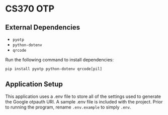# CS370 OTP

## External Dependencies

- `pyotp`
- `python-dotenv`
- `qrcode`

Run the following command to install dependencies:

    pip install pyotp python-dotenv qrcode[pil]


## Application Setup

This application uses a .env file to store all of the settings used to generate the Google otpauth URI. A sample .env file is included with the project. Prior to running the program, rename `.env.example` to simply `.env`.
